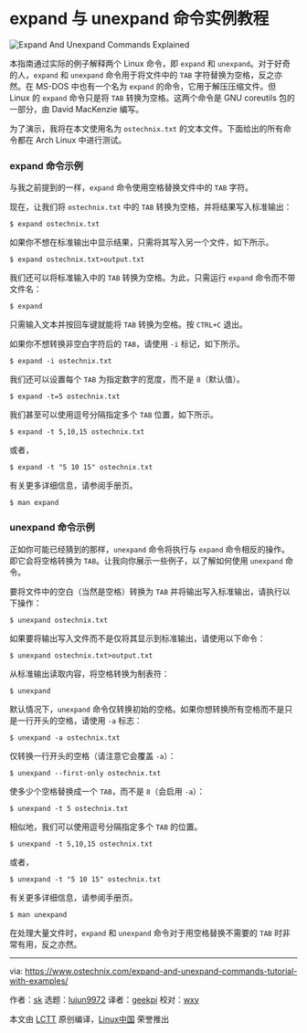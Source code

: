 [#]: collector: (lujun9972)
[#]: translator: (geekpi)
[#]: reviewer: (wxy)
[#]: publisher: ( )
[#]: url: ( )
[#]: subject: (Expand And Unexpand Commands Tutorial With Examples)
[#]: via: (https://www.ostechnix.com/expand-and-unexpand-commands-tutorial-with-examples/)
[#]: author: (sk https://www.ostechnix.com/author/sk/)

expand 与 unexpand 命令实例教程
======

![Expand And Unexpand Commands Explained][1]

本指南通过实际的例子解释两个 Linux 命令，即 `expand` 和 `unexpand`。对于好奇的人，`expand` 和 `unexpand` 命令用于将文件中的 `TAB` 字符替换为空格，反之亦然。在 MS-DOS 中也有一个名为 `expand` 的命令，它用于解压压缩文件。但 Linux 的 `expand` 命令只是将 `TAB` 转换为空格。这两个命令是 GNU coreutils 包的一部分，由 David MacKenzie 编写。

为了演示，我将在本文使用名为 `ostechnix.txt` 的文本文件。下面给出的所有命令都在 Arch Linux 中进行测试。

### expand 命令示例

与我之前提到的一样，`expand` 命令使用空格替换文件中的 `TAB` 字符。

现在，让我们将 `ostechnix.txt` 中的 `TAB` 转换为空格，并将结果写入标准输出：

```
$ expand ostechnix.txt
```

如果你不想在标准输出中显示结果，只需将其写入另一个文件，如下所示。

```
$ expand ostechnix.txt>output.txt
```

我们还可以将标准输入中的 `TAB` 转换为空格。为此，只需运行 `expand` 命令而不带文件名：

```
$ expand
```

只需输入文本并按回车键就能将 `TAB` 转换为空格。按 `CTRL+C` 退出。

如果你不想转换非空白字符后的 `TAB`，请使用 `-i` 标记，如下所示。

```
$ expand -i ostechnix.txt
```

我们还可以设置每个 `TAB` 为指定数字的宽度，而不是 `8`（默认值）。

```
$ expand -t=5 ostechnix.txt
```

我们甚至可以使用逗号分隔指定多个 `TAB` 位置，如下所示。

```
$ expand -t 5,10,15 ostechnix.txt
```

或者，

```
$ expand -t "5 10 15" ostechnix.txt
```

有关更多详细信息，请参阅手册页。

```
$ man expand
```

### unexpand 命令示例

正如你可能已经猜到的那样，`unexpand` 命令将执行与 `expand` 命令相反的操作。即它会将空格转换为 `TAB`。让我向你展示一些例子，以了解如何使用 `unexpand` 命令。

要将文件中的空白（当然是空格）转换为 `TAB` 并将输出写入标准输出，请执行以下操作：

```
$ unexpand ostechnix.txt
```

如果要将输出写入文件而不是仅将其显示到标准输出，请使用以下命令：

```
$ unexpand ostechnix.txt>output.txt
```

从标准输出读取内容，将空格转换为制表符：

```
$ unexpand
```

默认情况下，`unexpand` 命令仅转换初始的空格。如果你想转换所有空格而不是只是一行开头的空格，请使用 `-a` 标志：

```
$ unexpand -a ostechnix.txt
```

仅转换一行开头的空格（请注意它会覆盖 `-a`）：

```
$ unexpand --first-only ostechnix.txt
```

使多少个空格替换成一个 `TAB`，而不是 `8`（会启用 `-a`）：

```
$ unexpand -t 5 ostechnix.txt
```

相似地，我们可以使用逗号分隔指定多个 `TAB` 的位置。

```
$ unexpand -t 5,10,15 ostechnix.txt
```

或者，

```
$ unexpand -t "5 10 15" ostechnix.txt
```

有关更多详细信息，请参阅手册页。

```
$ man unexpand
```

在处理大量文件时，`expand` 和 `unexpand` 命令对于用空格替换不需要的 `TAB` 时非常有用，反之亦然。

--------------------------------------------------------------------------------

via: https://www.ostechnix.com/expand-and-unexpand-commands-tutorial-with-examples/

作者：[sk][a]
选题：[lujun9972][b]
译者：[geekpi](https://github.com/geekpi)
校对：[wxy](https://github.com/wxy)

本文由 [LCTT](https://github.com/LCTT/TranslateProject) 原创编译，[Linux中国](https://linux.cn/) 荣誉推出

[a]: https://www.ostechnix.com/author/sk/
[b]: https://github.com/lujun9972
[1]: https://www.ostechnix.com/wp-content/uploads/2019/05/Expand-And-Unexpand-Commands-720x340.png
